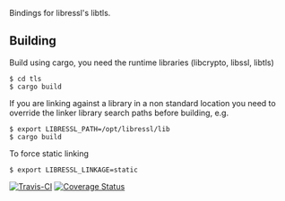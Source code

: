 
Bindings for libressl's libtls.

## Building

Build using cargo, you need the runtime libraries (libcrypto, libssl, libtls)

    $ cd tls
    $ cargo build

If you are linking against a library in a non standard location you need to override the linker library search paths before building, e.g.

    $ export LIBRESSL_PATH=/opt/libressl/lib
    $ cargo build

To force static linking

    $ export LIBRESSL_LINKAGE=static

[![Travis-CI](https://travis-ci.org/equalsraf/rust-tls.svg?branch=master)](https://travis-ci.org/equalsraf/rust-tls)
[![Coverage Status](https://coveralls.io/repos/equalsraf/rust-tls/badge.svg?branch=master&service=github)](https://coveralls.io/github/equalsraf/rust-tls?branch=master)
